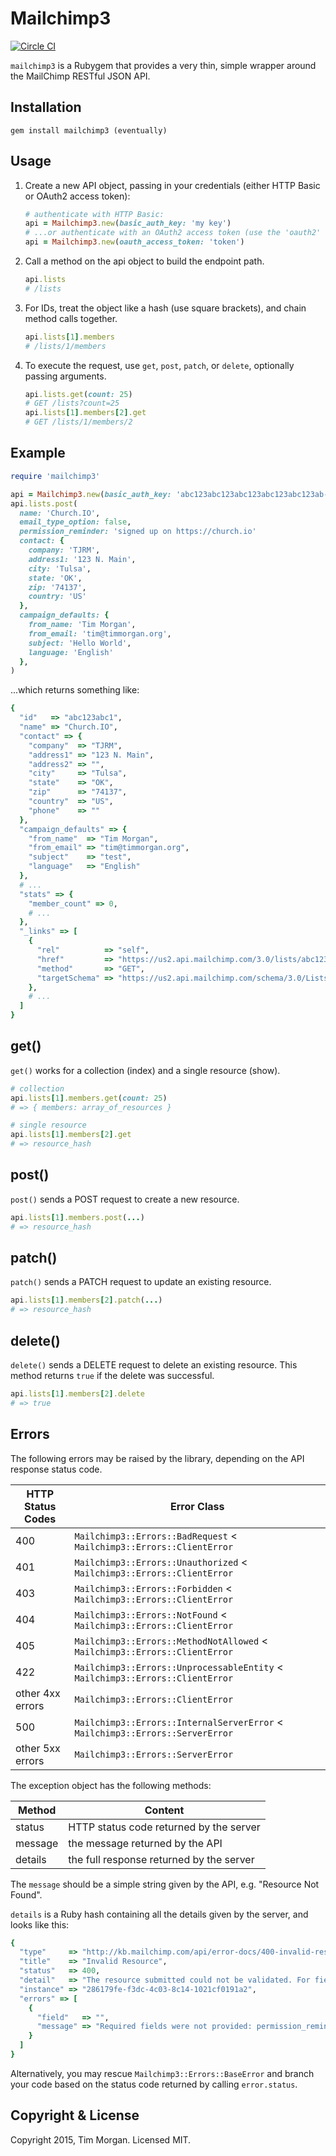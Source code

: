 # Mailchimp3

[![Circle CI](https://circleci.com/gh/seven1m/mailchimp3/tree/master.svg?style=svg)](https://circleci.com/gh/seven1m/mailchimp3/tree/master)

`mailchimp3` is a Rubygem that provides a very thin, simple wrapper around the MailChimp RESTful JSON API.

## Installation

```
gem install mailchimp3 (eventually)
```

## Usage

1. Create a new API object, passing in your credentials (either HTTP Basic or OAuth2 access token):

    ```ruby
    # authenticate with HTTP Basic:
    api = Mailchimp3.new(basic_auth_key: 'my key')
    # ...or authenticate with an OAuth2 access token (use the 'oauth2' gem to obtain the token)
    api = Mailchimp3.new(oauth_access_token: 'token')
    ```

2. Call a method on the api object to build the endpoint path.

    ```ruby
    api.lists
    # /lists
    ```

3. For IDs, treat the object like a hash (use square brackets), and chain method calls together.

    ```ruby
    api.lists[1].members
    # /lists/1/members
    ```

4. To execute the request, use `get`, `post`, `patch`, or `delete`, optionally passing arguments.

    ```ruby
    api.lists.get(count: 25)
    # GET /lists?count=25
    api.lists[1].members[2].get
    # GET /lists/1/members/2
    ```

## Example

```ruby
require 'mailchimp3'

api = Mailchimp3.new(basic_auth_key: 'abc123abc123abc123abc123abc123ab-us2')
api.lists.post(
  name: 'Church.IO',
  email_type_option: false,
  permission_reminder: 'signed up on https://church.io'
  contact: {
    company: 'TJRM',
    address1: '123 N. Main',
    city: 'Tulsa',
    state: 'OK',
    zip: '74137',
    country: 'US'
  },
  campaign_defaults: {
    from_name: 'Tim Morgan',
    from_email: 'tim@timmorgan.org',
    subject: 'Hello World',
    language: 'English'
  },
)
```

...which returns something like:

```ruby
{
  "id"   => "abc123abc1",
  "name" => "Church.IO",
  "contact" => {
    "company"  => "TJRM",
    "address1" => "123 N. Main",
    "address2" => "",
    "city"     => "Tulsa",
    "state"    => "OK",
    "zip"      => "74137",
    "country"  => "US",
    "phone"    => ""
  },
  "campaign_defaults" => {
    "from_name"  => "Tim Morgan",
    "from_email" => "tim@timmorgan.org",
    "subject"    => "test",
    "language"   => "English"
  },
  # ...
  "stats" => {
    "member_count" => 0,
    # ...
  },
  "_links" => [
    {
      "rel"          => "self",
      "href"         => "https://us2.api.mailchimp.com/3.0/lists/abc123abc1",
      "method"       => "GET",
      "targetSchema" => "https://us2.api.mailchimp.com/schema/3.0/Lists/Instance.json"
    },
    # ...
  ]
}
```

## get()

`get()` works for a collection (index) and a single resource (show).

```ruby
# collection
api.lists[1].members.get(count: 25)
# => { members: array_of_resources }

# single resource
api.lists[1].members[2].get
# => resource_hash
```

## post()

`post()` sends a POST request to create a new resource.

```ruby
api.lists[1].members.post(...)
# => resource_hash
```

## patch()

`patch()` sends a PATCH request to update an existing resource.

```ruby
api.lists[1].members[2].patch(...)
# => resource_hash
```

## delete()

`delete()` sends a DELETE request to delete an existing resource. This method returns `true` if the delete was successful.

```ruby
api.lists[1].members[2].delete
# => true
```

## Errors

The following errors may be raised by the library, depending on the API response status code.

| HTTP Status Codes   | Error Class                                                                   |
| ------------------- | ----------------------------------------------------------------------------- |
| 400                 | `Mailchimp3::Errors::BadRequest` < `Mailchimp3::Errors::ClientError`          |
| 401                 | `Mailchimp3::Errors::Unauthorized` < `Mailchimp3::Errors::ClientError`        |
| 403                 | `Mailchimp3::Errors::Forbidden` < `Mailchimp3::Errors::ClientError`           |
| 404                 | `Mailchimp3::Errors::NotFound` < `Mailchimp3::Errors::ClientError`            |
| 405                 | `Mailchimp3::Errors::MethodNotAllowed` < `Mailchimp3::Errors::ClientError`    |
| 422                 | `Mailchimp3::Errors::UnprocessableEntity` < `Mailchimp3::Errors::ClientError` |
| other 4xx errors    | `Mailchimp3::Errors::ClientError`                                             |
| 500                 | `Mailchimp3::Errors::InternalServerError` < `Mailchimp3::Errors::ServerError` |
| other 5xx errors    | `Mailchimp3::Errors::ServerError`                                             |

The exception object has the following methods:

| Method  | Content                                  |
| ------- | ---------------------------------------- |
| status  | HTTP status code returned by the server  |
| message | the message returned by the API          |
| details | the full response returned by the server |

The `message` should be a simple string given by the API, e.g. "Resource Not Found".

`details` is a Ruby hash containing all the details given by the server, and looks like this:

```ruby
{
  "type"     => "http://kb.mailchimp.com/api/error-docs/400-invalid-resource",
  "title"    => "Invalid Resource",
  "status"   => 400,
  "detail"   => "The resource submitted could not be validated. For field-specific details, see the 'errors' array.",
  "instance" => "286179fe-f3dc-4c03-8c14-1021cf0191a2",
  "errors" => [
    {
      "field"   => "",
      "message" => "Required fields were not provided: permission_reminder, campaign_defaults"
    }
  ]
}
```

Alternatively, you may rescue `Mailchimp3::Errors::BaseError` and branch your code based on
the status code returned by calling `error.status`.

## Copyright & License

Copyright 2015, Tim Morgan. Licensed MIT.
